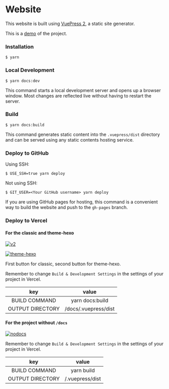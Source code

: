# Website

This website is built using [VuePress 2](https://v2.vuepress.vuejs.org/), a static site generator.

This is a [demo](https://vuepress-examples.9595095.xyz/) of the project.

### Installation

```
$ yarn
```

### Local Development

```
$ yarn docs:dev
```

This command starts a local development server and opens up a browser window. Most changes are reflected live without having to restart the server.

### Build

```
$ yarn docs:build
```

This command generates static content into the `.vuepress/dist` directory and can be served using any static contents hosting service.

### Deploy to GitHub

Using SSH:

```
$ USE_SSH=true yarn deploy
```

Not using SSH:

```
$ GIT_USER=<Your GitHub username> yarn deploy
```

If you are using GitHub pages for hosting, this command is a convenient way to build the website and push to the `gh-pages` branch.

### Deploy to Vercel

#### For the classic and theme-hexo

[![v2](https://vercel.com/button)](https://vercel.com/new/clone?repository-url=https://github.com/Nofated095/vuepress-examples/tree/master/v2)

[![theme-hexo](https://vercel.com/button)](https://vercel.com/new/clone?repository-url=https://github.com/Nofated095/vuepress-examples/tree/master/theme-hexo)

First button for classic, second button for theme-hexo.

Remember to change `Build & Development Settings` in the settings of your project in Vercel.

|key|value|
|:-:|:-:|
|BUILD COMMAND|yarn docs:build|
|OUTPUT DIRECTORY|/docs/.vuepress/dist|

#### For the project without `/docs`

[![nodocs](https://vercel.com/button)](https://vercel.com/new/clone?repository-url=https://github.com/Nofated095/vuepress-examples/tree/master/without-docs)

Remember to change `Build & Development Settings` in the settings of your project in Vercel.

|key|value|
|:-:|:-:|
|BUILD COMMAND|yarn build|
|OUTPUT DIRECTORY|/.vuepress/dist|
